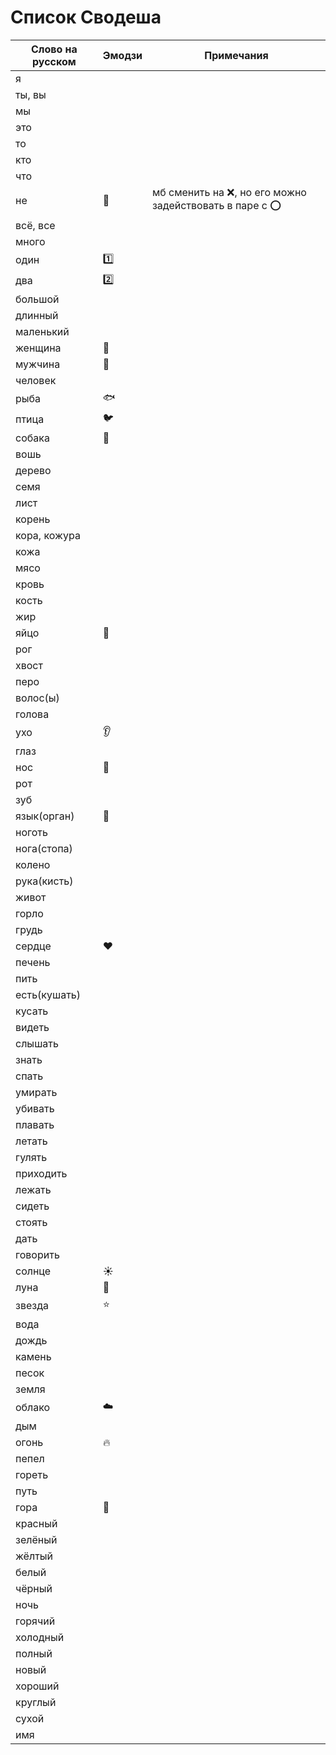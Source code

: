 # Список Сводеша

Слово на русском | Эмодзи | Примечания
-----------------|--------|-----------
я | |
ты, вы | |
мы | |
это | |
то | |
кто | |
что | |
не | :no_entry_sign: | мб сменить на :x:, но его можно задействовать в паре с :o:
всё, все | |
много | |
один | :one:|
два | :two:|
большой | |
длинный | |
маленький | |
женщина | :woman:|
мужчина | :man:|
человек | |
рыба | :fish:|
птица |  :bird:|
собака |  :dog:|
вошь | |
дерево | |
семя | |
лист | |
корень | |
кора, кожура | |
кожа | |
мясо | |
кровь | |
кость | |
жир | |
яйцо |  :egg:|
рог | |
хвост | |
перо | |
волос(ы) | |
голова | |
ухо |  :ear:|
глаз | |
нос |  :nose:|
рот | |
зуб | |
язык(орган) | :tongue: |
ноготь | |
нога(стопа) | |
колено | |
рука(кисть) | |
живот | |
горло | |
грудь | |
сердце |  :heart:|
печень | |
пить | |
есть(кушать) | |
кусать | |
видеть | |
слышать | |
знать | |
спать | |
умирать | |
убивать | |
плавать | |
летать | |
гулять | |
приходить | |
лежать | |
сидеть | |
стоять | |
дать | |
говорить | |
солнце |  :sunny:|
луна |  :crescent_moon:|
звезда |  :star:|
вода | |
дождь | |
камень | |
песок | |
земля | |
облако |  :cloud:|
дым | |
огонь |  :fire:|
пепел | |
гореть | |
путь | |
гора |  :mount_fuji:|
красный | |
зелёный | |
жёлтый | |
белый | |
чёрный | |
ночь | |
горячий | |
холодный | |
полный | |
новый | |
хороший | |
круглый | |
сухой | |
имя | |
